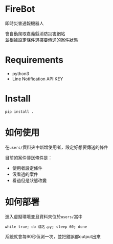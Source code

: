 # FireBot

即時災害通報機器人

會自動爬取嘉義縣消防災害網站  
並根據設定條件選擇要傳送的案件狀態

# Requirements

- python3
- Line Notification API KEY

# Install

```shell
pip install .
```

# 如何使用

在```users/```資料夾中新增使用者，設定好想要傳送的條件

目前的案件傳送條件是：

- 使用者設定條件
- 沒看過的案件
- 看過但是狀態改變

# 如何部署

進入虛擬環境並且資料夾位於```users/```當中

```shell
while true; do 檔名.py; sleep 60; done
```

系統就會每60秒偵測一次，並把錯誤都output出來
